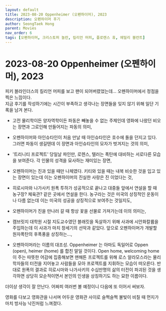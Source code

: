 ```yaml
---
layout: default
title: 2023-08-20 Oppenheimer (오펜하이머), 2023 
description: 오펜하이머 후기 
author: SeongTaek Hong
parent: Movies 
nav_order: 6
tags: [오펜하이머, 크리스토퍼 놀란, 킬리언 머피, 플로렌스 휴, 에밀리 블런트] 
---
```


# 2023-08-20 Oppenheimer (오펜하이머), 2023 

피키 블라인더스의 킬리언 머피를 보고 팬이 되어버렸었는데... 오펜하이머에서 정점을 찍은 느낌이다.  
지금 후기를 작성하기에는 시간이 부족하고 생각나는 장면들을 잊지 않기 위해 일단 기록을 남겨 본다.  

- 고전 물리학이든 양자역학이든 파동은 빼놓을 수 없는 주제인데 영화에 나왔던 비오는 장면과 그로인해 만들어지는 파동의 의미, 
 
- 오펜하이머와 아인슈타인이 처음 만날 때 아인슈타인은 호수에 돌을 던지고 있다. 그러면 파동이 생길텐데 이 장면과 아인슈타인의 모자가 벗겨지는 것의 의미,     
 
- '트리니티 프로젝트' 당일날 파인만, 로렌스, 텔러는 폭탄에 대비하는 서로다른 모습을 보여준다. 각 인물의 성격을 묘사하는 재미있는 장면, 
 
- 오펜하이머는 진과 있을 때만 나체였다. 키티와 있을 때는 내복 비슷한 것을 입고 있는 장면이 있는데 이는 오펜하이머의 진실한 사랑은 진 이었다는 것, 
 
- 히로시마와 나가사키 원폭 투하가 성공적으로 끝나고 대중들 앞에서 연설을 할 때 농구장? 체육관? 같은 곳에서 연설을 한다. 농구라는 것은 미국의 상징적인 운동이나 다름 없는데 이는 미국의 성공을 상징적으로 보여주는 것일지도,  
 
- 오펜하이머가 진을 만나러 갈 때 항상 꽃을 선물로 가져가는데 이의 의미는, 
 
- 캠브릿지 대학원 시절 지도교수였던 블래킷을 독살하기 위해 사과에 시안화칼륨을 주입하는데 이 사과가 마치 창세기의 선악과 같았다. 앞으로 오펜하이머가 개발할 원자폭탄의 후폭풍을 상징하는...,  

- 오펜하이머라는 이름의 대조성. Oppenheimer 는 아마도 독일어로 Oppen (open), heimer (home) 를 합친 말일 것이다. Open home, welcoming home 이 주는 따뜻한 어감에 집중해보면 맨해튼 프로젝트를 위해 로스 알라모스라는 물리학자들의 터전을 지어놓고 사람들을 모아 프로젝트를 지휘하는 모습이 떠오른다. 반대로 원폭의 결과로 히로시마와 나가사키의 수십만명의 삶의 터전이 파괴된 것을 생각하면 상당히 모순적이면서 본인의 인생을 상징하기도 하는 묘한 이름이다.   

더이상 생각이 잘 안난다. 어짜피 여러번 볼 예정이니 다음에 또 이어서 써보자.  
 
영화를 다보고 영화관을 나서며 어두운 영화관 사이로 슬쩍슬쩍 불빛이 비칠 때 먼지가 마치 방사능 낙진처럼 느껴졌다.  




